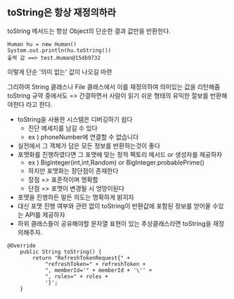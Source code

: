 ## toString은 항상 재정의하라
toString 메서드는 항상 Object의 단순한 결과 값만을 반환한다.

```
Human hu = new Human()
System.out.println(hu.toString())
출력 값 ==> test.Human@15db9732
```

이렇게 단순 '의미 없는' 값이 나오길 마련

그리하여 String 클래스나 File 클래스에서 이를 재정의하여 의미있는 값을 리턴해줌
toString 규약 중에서도 => 간결하면서 사람이 읽기 쉬운 형태의 유익한 절보를 반환해야한다 라고 한다.

* toString을 사용한 시스템은 디버깅하기 쉽다
    * 진단 메세지를 남길 수 있다
    * ex ) phoneNumber에 연결할 수 없습니다
* 실전에서 그 객체가 담은 모든 정보를 반환하는것이 좋다
* 포맷화를 진행하였다면 그 포맷에 맞는 정적 팩토리 메서드 or 생성자를 제공하자
    * ex ) BigInteger(int,int,Random) or BigInteger.probablePrime()
    * 하지만 포맷화는 장단점이 존재한다
    * 장점 => 표준적이며 명확함 
    * 단점 => 포맷이 변경될 시 엉망이된다
* 포맷을 진행하든 말든 의도는 명확하게 밝히자
* 대신 포맷 진행 여부와 관련 없이 toString이 반환값에 포함된 정보를 얻어올 수있는 API를 제공하자
* 하위 클래스들이 공유해야할 문자열 표현이 있는 추상클래스라면 toString을 재정의해주자.

``` 
@Override
    public String toString() {
        return "RefreshTokenRequest{" +
            "refreshToken=" + refreshToken +
            ", memberId='" + memberId + '\'' +
            ", roles=" + roles +
            '}';
    }
```
